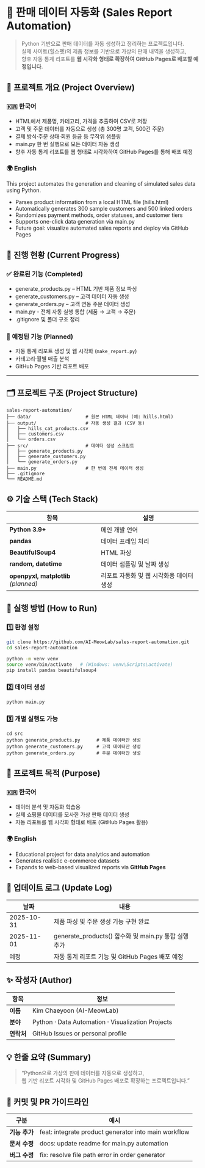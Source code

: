 # 🛒 판매 데이터 자동화 (Sales Report Automation)

> Python 기반으로 판매 데이터를 자동 생성하고 정리하는 프로젝트입니다.  
> 실제 사이트(힐스펫)의 제품 정보를 기반으로 가상의 판매 내역을 생성하고,  
> 향후 자동 통계 리포트를 **웹 시각화 형태로 확장하여 GitHub Pages로 배포할 예정입니다.**


## 📘 프로젝트 개요 (Project Overview)

### 🇰🇷 한국어
- HTML에서 제품명, 카테고리, 가격을 추출하여 CSV로 저장
- 고객 및 주문 데이터를 자동으로 생성 (총 300명 고객, 500건 주문)
- 결제 방식·주문 상태·회원 등급 등 무작위 샘플링
- main.py 한 번 실행으로 모든 데이터 자동 생성
- 향후 자동 통계 리포트를 웹 형태로 시각화하여 GitHub Pages를 통해 배포 예정  

### 🌍 English
This project automates the generation and cleaning of simulated sales data using Python.  
- Parses product information from a local HTML file (hills.html)
- Automatically generates 300 sample customers and 500 linked orders
- Randomizes payment methods, order statuses, and customer tiers
- Supports one-click data generation via main.py
- Future goal: visualize automated sales reports and deploy via GitHub Pages


## 🧩 진행 현황 (Current Progress)

### ✅ 완료된 기능 (Completed)
- generate_products.py – HTML 기반 제품 정보 파싱
- generate_customers.py – 고객 데이터 자동 생성
- generate_orders.py – 고객 연동 주문 데이터 생성
- main.py - 전체 자동 실행 통합 (제품 → 고객 → 주문)
- .gitignore 및 폴더 구조 정리

### 🚧 예정된 기능 (Planned)
- 자동 통계 리포트 생성 및 웹 시각화 (`make_report.py`)
- 카테고리·월별 매출 분석
- GitHub Pages 기반 리포트 배포

---

## 🗂️ 프로젝트 구조 (Project Structure)

```
sales-report-automation/
├── data/                    # 원본 HTML 데이터 (예: hills.html)
├── output/                  # 자동 생성 결과 (CSV 등)
│   ├── hills_cat_products.csv
│   ├── customers.csv
│   └── orders.csv
├── src/                     # 데이터 생성 스크립트
│   ├── generate_products.py
│   ├── generate_customers.py
│   └── generate_orders.py
├── main.py                  # 한 번에 전체 데이터 생성
├── .gitignore
└── README.md
```

## ⚙️ 기술 스택 (Tech Stack)

| 항목 | 설명 |
|------|------|
| **Python 3.9+** | 메인 개발 언어 |
| **pandas** | 데이터 프레임 처리 |
| **BeautifulSoup4** | HTML 파싱 |
| **random, datetime** | 데이터 샘플링 및 날짜 생성 |
| **openpyxl, matplotlib** *(planned)* | 리포트 자동화 및 웹 시각화용 데이터 생성 |

## 🚀 실행 방법 (How to Run)

### 1️⃣ 환경 설정

```bash
git clone https://github.com/AI-MeowLab/sales-report-automation.git
cd sales-report-automation

python -m venv venv
source venv/bin/activate   # (Windows: venv\Scripts\activate)
pip install pandas beautifulsoup4
```

### 2️⃣ 데이터 생성
```bash
python main.py
```

### 3️⃣ 개별 실행도 가능
```
cd src
python generate_products.py      # 제품 데이터만 생성
python generate_customers.py     # 고객 데이터만 생성
python generate_orders.py        # 주문 데이터만 생성
```

## 🧠 프로젝트 목적 (Purpose)

### 🇰🇷 한국어
- 데이터 분석 및 자동화 학습용  
- 실제 쇼핑몰 데이터를 모사한 가상 판매 데이터 생성  
- 자동 리포트를 웹 시각화 형태로 배포 (GitHub Pages 활용)

### 🌍 English
- Educational project for data analytics and automation  
- Generates realistic e-commerce datasets  
- Expands to web-based visualized reports via **GitHub Pages**


## 📅 업데이트 로그 (Update Log)

| 날짜 | 내용 |
|------|------|
| 2025-10-31 | 제품 파싱 및 주문 생성 기능 구현 완료 |
| 2025-11-01 | generate_products() 함수화 및 main.py 통합 실행 추가 |
| 예정 | 자동 통계 리포트 기능 및 GitHub Pages 배포 예정 |


## ✨ 작성자 (Author)

| 항목 | 정보 |
|------|------|
| **이름** | Kim Chaeyoon (AI-MeowLab) |
| **분야** | Python · Data Automation · Visualization Projects |
| **연락처** | GitHub Issues or personal profile |


## 💡 한줄 요약 (Summary)

> “Python으로 가상의 판매 데이터를 자동으로 생성하고,  
> 웹 기반 리포트 시각화 및 GitHub Pages 배포로 확장하는 프로젝트입니다.”

## 💬 커밋 및 PR 가이드라인
| 구분 | 예시 |
|------|------|
| **기능 추가** | feat: integrate product generator into main workflow |
| **문서 수정** | docs: update readme for main.py automation |
| **버그 수정** | fix: resolve file path error in order generator |